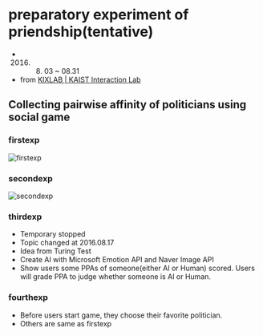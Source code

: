 # preparatory experiment of priendship(tentative)
- 2016. 08. 03 ~ 08.31
- from [KIXLAB | KAIST Interaction Lab](http://kixlab.org)

## Collecting pairwise affinity of politicians using social game

### firstexp
![firstexp](https://raw.githubusercontent.com/todoaskit/prexp-priendship/master/picture/firstexp.jpg) 

### secondexp
![secondexp](https://raw.githubusercontent.com/todoaskit/prexp-priendship/master/picture/secondexp.jpg)

### thirdexp
- Temporary stopped
- Topic changed at 2016.08.17
- Idea from Turing Test
- Create AI with Microsoft Emotion API and Naver Image API
- Show users some PPAs of someone(either AI or Human) scored. Users will grade PPA to judge whether someone is AI or Human.

### fourthexp
- Before users start game, they choose their favorite politician.
- Others are same as firstexp
